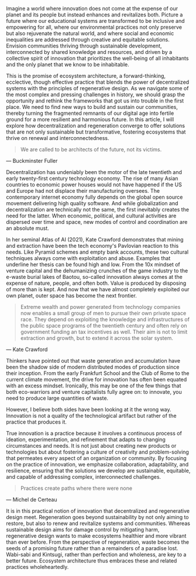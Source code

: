 Imagine a world where innovation does not come at the expense of our planet and its people but instead enhances and revitalizes both. Picture a future where our educational systems are transformed to be inclusive and empowering for all, where our environmental practices not only preserve but also rejuvenate the natural world, and where social and economic inequalities are addressed through creative and equitable solutions. Envision communities thriving through sustainable development, interconnected by shared knowledge and resources, and driven by a collective spirit of innovation that prioritizes the well-being of all inhabitants and the only planet that we know to be inhabitable.

This is the promise of ecosystem architecture, a forward-thinking, ecclective, though effective practice that blends the power of decentralized systems with the principles of regenerative design. As we navigate some of the most complex and pressing challenges in history, we should grasp the opportunity and rethink the frameworks that got us into trouble in the first place. We need to find new ways to build and sustain our communities, thereby turning the fragmented remnants of our digital age into fertile ground for a more resilient and harmonious future. In this article, I will explore how decentralization and regeneration converge to offer solutions that are not only sustainable but transformative, fostering ecosystems that thrive on renewal and interconnectedness.

> We are called to be architects of the future, not its victims.

— Buckminster Fuller

Decentralization has undeniably been the motor of the late twentieth and early twenty-first century technology economy. The rise of many Asian countries to economic power houses would not have happened if the US and Europe had not displace their manufacturing oversees. The contemporary internet economy fully depends on the global open source movement delivering high quality software. And while globalization and decentralization are technically not the same, the first inevitably creates the need for the latter. When economic, political, and cultural activities are dispersed over time and space, new modes of control and coordination are an absolute must.

In her seminal Atlas of AI (2021), Kate Crawford demonstrates that mining and extraction have been the tech economy's Pavlovian reaction to this needs. Like Pyramid schemes and empty bank accounts, these two cultural techniques always come with exploitation and abuse. Examples that underline her thesis can be found high and low. From the 10x mindset of venture capital and the dehumanizing crunches of the game industry to the e-waste burial lakes of Baotou, so-called innovation always comes at the expense of nature, people, and often both. Value is produced by disposing of more than is kept. And now that we have almost completely exploited our own planet, outer space has become the next frontier.

> Extreme wealth and power generated from technology companies now enables a small group of men to pursue their own private space race. They depend on exploiting the knowledge and infrastructures of the public space programs of the twentieth century and often rely on government funding an tax incentives as well. Their aim is not to limit extraction and growth, but to extend it across the solar system.

— Kate Crawford

Thinkers have pointed out that waste generation and accumulation have been the shadow side of modern distributed modes of production since their inception. From the early Frankfurt School and the Club of Rome to the current climate movement, the drive for innovation has often been equated with an excess mindset. Ironically, this may be one of the few things that both eco-warriors and venture capitalists fully agree on: to innovate, you need to produce large quantities of waste. 

However, I believe both sides have been looking at it the wrong way. Innovation is not a quality of the technological artifact but rather of the practice that produces it.

True innovation is a practice because it involves a continuous process of ideation, experimentation, and refinement that adapts to changing circumstances and needs. It is not just about creating new products or technologies but about fostering a culture of creativity and problem-solving that permeates every aspect of an organization or community. By focusing on the practice of innovation, we emphasize collaboration, adaptability, and resilience, ensuring that the solutions we develop are sustainable, equitable, and capable of addressing complex, interconnected challenges.

> Practices create paths where there were none

— Michel de Certeau

It is in this practical notion of innovation that decentralized and regenerative design meet. Regeneration goes beyond sustainability by not only aiming to restore, but also to renew and revitalize systems and communities. Whereas sustainable design aims for damage control by mitigating harm, regenerative design wants to make ecosystems healthier and more vibrant than ever before. From the perspective of regeneration, waste becomes the seeds of a promising future rather than a remainders of a paradise lost. Wabi-sabi and Kintsugi, rather than perfection and wholeness, are key to a better future. Ecosystem architecture thus embraces these and related practices wholeheartedly.

